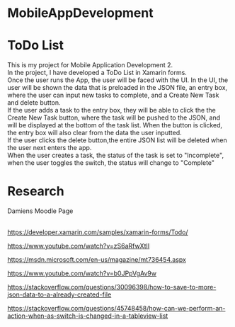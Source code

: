 # MobileAppDevelopment

<h1>ToDo List</h1>
This is my project for Mobile Application Development 2.<br>
In the project, I have developed a ToDo List in Xamarin forms.<br>
Once the user runs the App, the user will be faced with the UI. In the UI, the user will be shown the data that is preloaded in the JSON file, an entry box, where the user can input new tasks to complete, and a Create New Task and delete button.<br>
If the user adds a task to the entry box, they will be able to click the the Create New Task button, where the task will be pushed to the JSON, and will be displayed at the bottom of the task list. When the button is clicked, the entry box will also clear from the data the user inputted.<br>
If the user clicks the delete button,the entire JSON list will be deleted when the user next enters the app.<br>
When the user creates a task, the status of the task is set to "Incomplete", when the user toggles the switch, the status will change to "Complete"


<h1>Research</h1>
Damiens Moodle Page<br></br>

https://developer.xamarin.com/samples/xamarin-forms/Todo/<br>

https://www.youtube.com/watch?v=zS6aRfwXtII<br>

https://msdn.microsoft.com/en-us/magazine/mt736454.aspx<br>

https://www.youtube.com/watch?v=b0JPpVgAv9w<br>

https://stackoverflow.com/questions/30096398/how-to-save-to-more-json-data-to-a-already-created-file<br>

https://stackoverflow.com/questions/45748458/how-can-we-perform-an-action-when-as-switch-is-changed-in-a-tableview-list<br>
